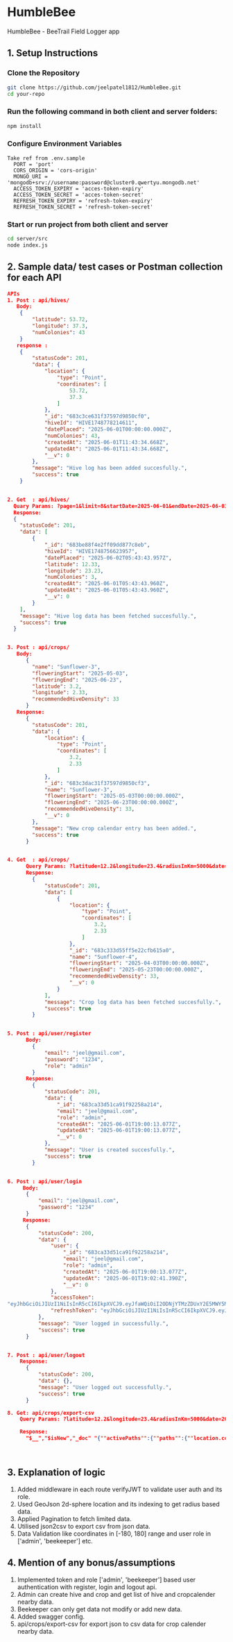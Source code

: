 # HumbleBee
HumbleBee - BeeTrail Field Logger app

## 1. Setup Instructions

### Clone the Repository  
```bash
git clone https://github.com/jeelpatel1812/HumbleBee.git
cd your-repo
```

### Run the following command in both client and server folders:

```bash
npm install
```
### Configure Environment Variables
```
Take ref from .env.sample
  PORT = 'port'
  CORS_ORIGIN = 'cors-origin'
  MONGO_URI = 'mongodb+srv://username:password@cluster0.qwertyu.mongodb.net'
  ACCESS_TOKEN_EXPIRY = 'acces-token-expiry'
  ACCESS_TOKEN_SECRET = 'acces-token-secret'
  REFRESH_TOKEN_EXPIRY = 'refresh-token-expiry'
  REFRESH_TOKEN_SECRET = 'refresh-token-secret'
```

### Start or run project from both client and server
```bash
cd server/src
node index.js
```

## 2. Sample data/ test cases or Postman collection for each API

```json
APIs
1. Post : api/hives/
   Body:
    {
    	"latitude": 53.72,
        "longitude": 37.3,
        "numColonies": 43
    }
   response :
    {
        "statusCode": 201,
        "data": {
            "location": {
                "type": "Point",
                "coordinates": [
                    53.72,
                    37.3
                ]
            },
            "_id": "683c3ce631f37597d9850cf0",
            "hiveId": "HIVE1748778214611",
            "datePlaced": "2025-06-01T00:00:00.000Z",
            "numColonies": 43,
            "createdAt": "2025-06-01T11:43:34.668Z",
            "updatedAt": "2025-06-01T11:43:34.668Z",
            "__v": 0
        },
        "message": "Hive log has been added succesfully.",
        "success": true
    }


2. Get  : api/hives/
  Quary Params: ?page=1&limit=8&startDate=2025-06-01&endDate=2025-06-03
  Response:
  {
    "statusCode": 201,
    "data": [
        {
            "_id": "683be88f4e2ff09dd877c8eb",
            "hiveId": "HIVE1748756623957",
            "datePlaced": "2025-06-02T05:43:43.957Z",
            "latitude": 12.33,
            "longitude": 23.23,
            "numColonies": 3,
            "createdAt": "2025-06-01T05:43:43.960Z",
            "updatedAt": "2025-06-01T05:43:43.960Z",
            "__v": 0
        }
    ],
    "message": "Hive log data has been fetched succesfully.",
    "success": true
  }


3. Post : api/crops/
   Body:
      {
        "name": "Sunflower-3",
        "floweringStart": "2025-05-03",
        "floweringEnd": "2025-06-23",
        "latitude": 3.2,
        "longitude": 2.33,
        "recommendedHiveDensity": 33
      }
   Response:
      {
        "statusCode": 201,
        "data": {
            "location": {
                "type": "Point",
                "coordinates": [
                    3.2,
                    2.33
                ]
            },
            "_id": "683c3dac31f37597d9850cf3",
            "name": "Sunflower-3",
            "floweringStart": "2025-05-03T00:00:00.000Z",
            "floweringEnd": "2025-06-23T00:00:00.000Z",
            "recommendedHiveDensity": 33,
            "__v": 0
        },
        "message": "New crop calendar entry has been added.",
        "success": true
      }


4. Get  : api/crops/
      Query Params: ?latitude=12.2&longitude=23.4&radiusInKm=5000&date=2025-05-20
      Response:
        {
            "statusCode": 201,
            "data": [
                {
                    "location": {
                        "type": "Point",
                        "coordinates": [
                            3.2,
                            2.33
                        ]
                    },
                    "_id": "683c333d55ff5e22cfb615a0",
                    "name": "Sunflower-4",
                    "floweringStart": "2025-04-03T00:00:00.000Z",
                    "floweringEnd": "2025-05-23T00:00:00.000Z",
                    "recommendedHiveDensity": 33,
                    "__v": 0
                }
            ],
            "message": "Crop log data has been fetched succesfully.",
            "success": true
        }


5. Post : api/user/register
      Body:
        {
            "email": "jeel@gmail.com",
            "password": "1234",
            "role": "admin"
        }
      Response:
        {
            "statusCode": 201,
            "data": {
                "_id": "683ca33d51ca91f92258a214",
                "email": "jeel@gmail.com",
                "role": "admin",
                "createdAt": "2025-06-01T19:00:13.077Z",
                "updatedAt": "2025-06-01T19:00:13.077Z",
                "__v": 0
            },
            "message": "User is created succesfully.",
            "success": true
        }


6. Post : api/user/login
     Body:
      {
          "email": "jeel@gmail.com",
          "password": "1234"
      }
     Response:
      {
          "statusCode": 200,
          "data": {
              "user": {
                  "_id": "683ca33d51ca91f92258a214",
                  "email": "jeel@gmail.com",
                  "role": "admin",
                  "createdAt": "2025-06-01T19:00:13.077Z",
                  "updatedAt": "2025-06-01T19:02:41.390Z",
                  "__v": 0
              },
              "accessToken":           
"eyJhbGciOiJIUzI1NiIsInR5cCI6IkpXVCJ9.eyJfaWQiOiI2ODNjYTMzZDUxY2E5MWY5MjI1OGEyMTQiLCJlbWFpbCI6ImplZWxAZ21haWwuY29tIiwiaWF0IjoxNzQ4ODA0NTYxLCJleHAiOjE3NDg4OTA5NjF9.ORYOLfQGAW6vqBYVMDepUskQCvUnq7wCO09VMIKEdlM",
              "refreshToken": "eyJhbGciOiJIUzI1NiIsInR5cCI6IkpXVCJ9.eyJfaWQiOiI2ODNjYTMzZDUxY2E5MWY5MjI1OGEyMTQiLCJpYXQiOjE3NDg4MDQ1NjEsImV4cCI6MTc0OTY2ODU2MX0.0bVxi4o1cqifjqT1krlSVaa4XF-KoOpmbSUMiZw8wkk"
          },
          "message": "User logged in successfully.",
          "success": true
      }


7. Post : api/user/logout
    Response:
      {
          "statusCode": 200,
          "data": {},
          "message": "User logged out successfully.",
          "success": true
      }

8. Get: api/crops/export-csv
    Query Params: ?latitude=12.2&longitude=23.4&radiusInKm=5000&date=2025-05-20

    Response:
      "$__","$isNew","_doc" "{""activePaths"":{""paths"":{""location.coordinates"":""init"",""location.type"":""init"",""_id"":""init"",""name"":""init"",""floweringStart"":""init"",""floweringEnd"":""init"",""recommendedHiveDensity"":""init"",""__v"":""init""},""states"":{""require"":{},""init"":{""_id"":true,""name"":true,""floweringStart"":true,""floweringEnd"":true,""location.type"":true,""location.coordinates"":true,""recommendedHiveDensity"":true,""__v"":true}}},""skipId"":true}",false,"{""location"":{""type"":""Point"",""coordinates"":[3.2,2.33]},""_id"":""683c333d55ff5e22cfb615a0"",""name"":""Sunflower-4"",""floweringStart"":""2025-04-03T00:00:00.000Z"",""floweringEnd"":""2025-05-23T00:00:00.000Z"",""recommendedHiveDensity"":33,""__v"":0}"

      
```

## 3. Explanation of logic
1. Added middleware in each route verifyJWT to validate user auth and its role.
2. Used GeoJson 2d-sphere location and its indexing to get radius based data.
3. Applied Pagination to fetch limited data.
4. Utilised json2csv to export csv from json data.
5. Data Validation like coordinates in [-180, 180] range and user role in ['admin', 'beekeeper'] etc.

## 4. Mention of any bonus/assumptions
1. Implemented token and role ['admin', 'beekeeper'] based user authentication with register, login and logout api.
2. Admin can create hive and crop and get list of hive and cropcalender nearby data.
3. Beekeeper can only get data not modify or add new data.
4. Added swagger config.
5. api/crops/export-csv for export json to csv data for crop calender nearby data.

